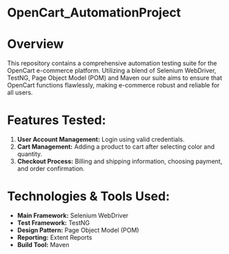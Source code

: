 # OpenCart_AutomationProject
# Overview

This repository contains a comprehensive automation testing suite for the OpenCart e-commerce platform. Utilizing a blend of Selenium WebDriver, TestNG, Page Object Model (POM) and Maven our suite aims to ensure that OpenCart functions flawlessly, making e-commerce robust and reliable for all users.

# Features Tested:

1. **User Account Management:** Login using valid credentials.
2. **Cart Management:** Adding a product to cart after selecting color and quantity.
3. **Checkout Process:** Billing and shipping information, choosing payment, and order confirmation.

# Technologies & Tools Used:

- **Main Framework:** Selenium WebDriver
- **Test Framework:** TestNG
- **Design Pattern:** Page Object Model (POM)
- **Reporting:** Extent Reports
- **Build Tool:** Maven
